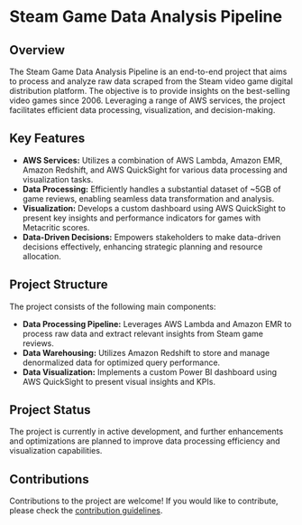 # Steam Game Data Analysis Pipeline

## Overview

The Steam Game Data Analysis Pipeline is an end-to-end project that aims to process and analyze raw data scraped from the Steam video game digital distribution platform. The objective is to provide insights on the best-selling video games since 2006. Leveraging a range of AWS services, the project facilitates efficient data processing, visualization, and decision-making.

## Key Features

- **AWS Services:** Utilizes a combination of AWS Lambda, Amazon EMR, Amazon Redshift, and AWS QuickSight for various data processing and visualization tasks.
- **Data Processing:** Efficiently handles a substantial dataset of ~5GB of game reviews, enabling seamless data transformation and analysis.
- **Visualization:** Develops a custom dashboard using AWS QuickSight to present key insights and performance indicators for games with Metacritic scores.
- **Data-Driven Decisions:** Empowers stakeholders to make data-driven decisions effectively, enhancing strategic planning and resource allocation.

## Project Structure

The project consists of the following main components:
- **Data Processing Pipeline:** Leverages AWS Lambda and Amazon EMR to process raw data and extract relevant insights from Steam game reviews.
- **Data Warehousing:** Utilizes Amazon Redshift to store and manage denormalized data for optimized query performance.
- **Data Visualization:** Implements a custom Power BI dashboard using AWS QuickSight to present visual insights and KPIs.

## Project Status

The project is currently in active development, and further enhancements and optimizations are planned to improve data processing efficiency and visualization capabilities.


## Contributions

Contributions to the project are welcome! If you would like to contribute, please check the [contribution guidelines](link-to-contribution-guidelines).

